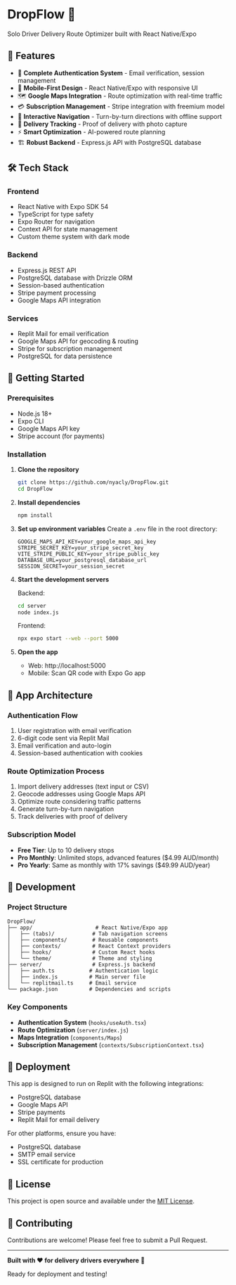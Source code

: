 # DropFlow 🚛

Solo Driver Delivery Route Optimizer built with React Native/Expo

## 🚀 Features

- 🔐 **Complete Authentication System** - Email verification, session management
- 📱 **Mobile-First Design** - React Native/Expo with responsive UI
- 🗺️ **Google Maps Integration** - Route optimization with real-time traffic
- 💳 **Subscription Management** - Stripe integration with freemium model
- 📍 **Interactive Navigation** - Turn-by-turn directions with offline support
- 🎯 **Delivery Tracking** - Proof of delivery with photo capture
- ⚡ **Smart Optimization** - AI-powered route planning
- 🏗️ **Robust Backend** - Express.js API with PostgreSQL database

## 🛠️ Tech Stack

### Frontend
- React Native with Expo SDK 54
- TypeScript for type safety
- Expo Router for navigation
- Context API for state management
- Custom theme system with dark mode

### Backend
- Express.js REST API
- PostgreSQL database with Drizzle ORM
- Session-based authentication
- Stripe payment processing
- Google Maps API integration

### Services
- Replit Mail for email verification
- Google Maps API for geocoding & routing
- Stripe for subscription management
- PostgreSQL for data persistence

## 🚦 Getting Started

### Prerequisites
- Node.js 18+ 
- Expo CLI
- Google Maps API key
- Stripe account (for payments)

### Installation

1. **Clone the repository**
   ```bash
   git clone https://github.com/nyacly/DropFlow.git
   cd DropFlow
   ```

2. **Install dependencies**
   ```bash
   npm install
   ```

3. **Set up environment variables**
   Create a `.env` file in the root directory:
   ```env
   GOOGLE_MAPS_API_KEY=your_google_maps_api_key
   STRIPE_SECRET_KEY=your_stripe_secret_key
   VITE_STRIPE_PUBLIC_KEY=your_stripe_public_key
   DATABASE_URL=your_postgresql_database_url
   SESSION_SECRET=your_session_secret
   ```

4. **Start the development servers**
   
   Backend:
   ```bash
   cd server
   node index.js
   ```
   
   Frontend:
   ```bash
   npx expo start --web --port 5000
   ```

5. **Open the app**
   - Web: http://localhost:5000
   - Mobile: Scan QR code with Expo Go app

## 📱 App Architecture

### Authentication Flow
1. User registration with email verification
2. 6-digit code sent via Replit Mail
3. Email verification and auto-login
4. Session-based authentication with cookies

### Route Optimization Process
1. Import delivery addresses (text input or CSV)
2. Geocode addresses using Google Maps API
3. Optimize route considering traffic patterns
4. Generate turn-by-turn navigation
5. Track deliveries with proof of delivery

### Subscription Model
- **Free Tier**: Up to 10 delivery stops
- **Pro Monthly**: Unlimited stops, advanced features ($4.99 AUD/month)
- **Pro Yearly**: Same as monthly with 17% savings ($49.99 AUD/year)

## 🔧 Development

### Project Structure
```
DropFlow/
├── app/                    # React Native/Expo app
│   ├── (tabs)/            # Tab navigation screens
│   ├── components/        # Reusable components
│   ├── contexts/          # React Context providers
│   ├── hooks/             # Custom React hooks
│   └── theme/             # Theme and styling
├── server/                # Express.js backend
│   ├── auth.ts           # Authentication logic
│   ├── index.js          # Main server file
│   └── replitmail.ts     # Email service
└── package.json          # Dependencies and scripts
```

### Key Components
- **Authentication System** (`hooks/useAuth.tsx`)
- **Route Optimization** (`server/index.js`)
- **Maps Integration** (`components/Maps`)
- **Subscription Management** (`contexts/SubscriptionContext.tsx`)

## 🚀 Deployment

This app is designed to run on Replit with the following integrations:
- PostgreSQL database
- Google Maps API
- Stripe payments
- Replit Mail for email delivery

For other platforms, ensure you have:
- PostgreSQL database
- SMTP email service
- SSL certificate for production

## 📄 License

This project is open source and available under the [MIT License](LICENSE).

## 🤝 Contributing

Contributions are welcome! Please feel free to submit a Pull Request.

---

**Built with ❤️ for delivery drivers everywhere** 🚛

Ready for deployment and testing!